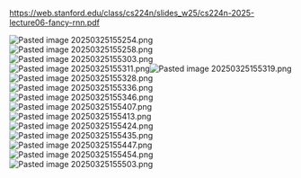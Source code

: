 https://web.stanford.edu/class/cs224n/slides_w25/cs224n-2025-lecture06-fancy-rnn.pdf

![Pasted image 20250325155254.png](25f918048cf2745b3b7d26908db5923e.png)![Pasted image 20250325155258.png](e605d64332a90ec68937de4141e9ada5.png)![Pasted image 20250325155303.png](b11c437ffa98573503ea96f319f95745.png)![Pasted image 20250325155311.png](28dd01118e3a9fcf2a566221ac049ab4.png)![Pasted image 20250325155319.png](9d2520a2fc3104b6c1bb7bbc99082372.png)![Pasted image 20250325155328.png](cbf3df2b80f98ea590049b40e74bb917.png)![Pasted image 20250325155336.png](6cf0903b7731daa21d9cf6e68d0dfd5a.png)![Pasted image 20250325155346.png](417ccfc012b7fdae77c0e4be81b34a45.png)![Pasted image 20250325155407.png](42e16e55f0e116b4c0e131b6f79f3802.png)![Pasted image 20250325155413.png](54d986f2673d8ff726a46d0e0e7c011a.png)![Pasted image 20250325155424.png](ae8636785a96ebbe4833c07b84cfe6da.png)![Pasted image 20250325155435.png](25f8dbe1488ab6af5ff53aa358f7bd28.png)![Pasted image 20250325155447.png](d4226912124212ccc6a551d05115c179.png)![Pasted image 20250325155454.png](9fdc809efacc25396aeeca7428b99b47.png)![Pasted image 20250325155503.png](f1874ffbde852556cb4b0a89d27eb634.png)